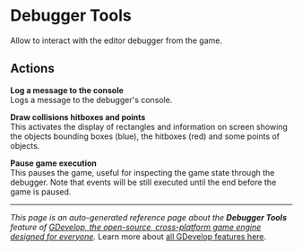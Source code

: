 # Debugger Tools

Allow to interact with the editor debugger from the game. 

## Actions

**Log a message to the console**  
Logs a message to the debugger's console.

**Draw collisions hitboxes and points**  
This activates the display of rectangles and information on screen showing the objects bounding boxes (blue), the hitboxes (red) and some points of objects.

**Pause game execution**  
This pauses the game, useful for inspecting the game state through the debugger. Note that events will be still executed until the end before the game is paused.



---
*This page is an auto-generated reference page about the **Debugger Tools** feature of [GDevelop, the open-source, cross-platform game engine designed for everyone](https://gdevelop.io/).* Learn more about [all GDevelop features here](/gdevelop5/all-features).
